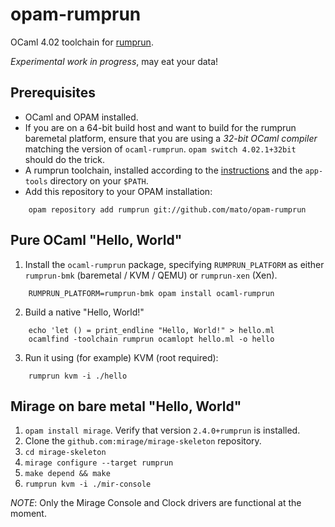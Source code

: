 # opam-rumprun

OCaml 4.02 toolchain for [rumprun](http://repo.rumpkernel.org/rumprun).

*Experimental work in progress*, may eat your data!

## Prerequisites

* OCaml and OPAM installed.
* If you are on a 64-bit build host and want to build for the rumprun baremetal
  platform, ensure that you are using a _32-bit OCaml compiler_ matching the
  version of `ocaml-rumprun`. `opam switch 4.02.1+32bit` should do the trick.
* A rumprun toolchain, installed according to the
  [instructions](http://wiki.rumpkernel.org/Repo%3A-rumprun#xen) and the
  `app-tools` directory on your `$PATH`.
* Add this repository to your OPAM installation:
````
    opam repository add rumprun git://github.com/mato/opam-rumprun
````

## Pure OCaml "Hello, World"

1. Install the `ocaml-rumprun` package, specifying `RUMPRUN_PLATFORM` as either `rumprun-bmk` (baremetal / KVM / QEMU) or `rumprun-xen` (Xen).
````
    RUMPRUN_PLATFORM=rumprun-bmk opam install ocaml-rumprun
````

2. Build a native "Hello, World!"
````
    echo 'let () = print_endline "Hello, World!" > hello.ml
    ocamlfind -toolchain rumprun ocamlopt hello.ml -o hello
````
3. Run it using (for example) KVM (root required):
````
    rumprun kvm -i ./hello
````

## Mirage on bare metal "Hello, World"

1. `opam install mirage`. Verify that version `2.4.0+rumprun` is installed.
2. Clone the `github.com:mirage/mirage-skeleton` repository.
3. `cd mirage-skeleton`
4. `mirage configure --target rumprun`
5. `make depend && make`
6. `rumprun kvm -i ./mir-console`

*NOTE*: Only the Mirage Console and Clock drivers are functional at the moment.

